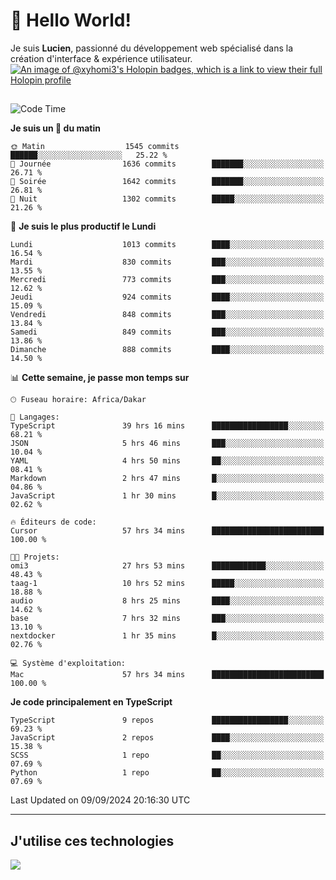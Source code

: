 # 👋 Hello World!

Je suis **Lucien**, passionné du développement web spécialisé dans la création d'interface & expérience utilisateur.
[![An image of @xyhomi3's Holopin badges, which is a link to view their full Holopin profile](https://holopin.me/xyhomi3)](https://holopin.io/@xyhomi3)

##

<!--START_SECTION:waka-->
![Code Time](http://img.shields.io/badge/Code%20Time-2%2C015%20hrs%2028%20mins-blue)

**Je suis un 🐤 du matin** 

```text
🌞 Matin                  1545 commits        ██████░░░░░░░░░░░░░░░░░░░   25.22 % 
🌆 Journée                1636 commits        ███████░░░░░░░░░░░░░░░░░░   26.71 % 
🌃 Soirée                 1642 commits        ███████░░░░░░░░░░░░░░░░░░   26.81 % 
🌙 Nuit                   1302 commits        █████░░░░░░░░░░░░░░░░░░░░   21.26 % 
```
📅 **Je suis le plus productif le Lundi** 

```text
Lundi                    1013 commits        ████░░░░░░░░░░░░░░░░░░░░░   16.54 % 
Mardi                    830 commits         ███░░░░░░░░░░░░░░░░░░░░░░   13.55 % 
Mercredi                 773 commits         ███░░░░░░░░░░░░░░░░░░░░░░   12.62 % 
Jeudi                    924 commits         ████░░░░░░░░░░░░░░░░░░░░░   15.09 % 
Vendredi                 848 commits         ███░░░░░░░░░░░░░░░░░░░░░░   13.84 % 
Samedi                   849 commits         ███░░░░░░░░░░░░░░░░░░░░░░   13.86 % 
Dimanche                 888 commits         ████░░░░░░░░░░░░░░░░░░░░░   14.50 % 
```


📊 **Cette semaine, je passe mon temps sur** 

```text
🕑︎ Fuseau horaire: Africa/Dakar

💬 Langages: 
TypeScript               39 hrs 16 mins      █████████████████░░░░░░░░   68.21 % 
JSON                     5 hrs 46 mins       ███░░░░░░░░░░░░░░░░░░░░░░   10.04 % 
YAML                     4 hrs 50 mins       ██░░░░░░░░░░░░░░░░░░░░░░░   08.41 % 
Markdown                 2 hrs 47 mins       █░░░░░░░░░░░░░░░░░░░░░░░░   04.86 % 
JavaScript               1 hr 30 mins        █░░░░░░░░░░░░░░░░░░░░░░░░   02.62 % 

🔥 Éditeurs de code: 
Cursor                   57 hrs 34 mins      █████████████████████████   100.00 % 

🐱‍💻 Projets: 
omi3                     27 hrs 53 mins      ████████████░░░░░░░░░░░░░   48.43 % 
taag-1                   10 hrs 52 mins      █████░░░░░░░░░░░░░░░░░░░░   18.88 % 
audio                    8 hrs 25 mins       ████░░░░░░░░░░░░░░░░░░░░░   14.62 % 
base                     7 hrs 32 mins       ███░░░░░░░░░░░░░░░░░░░░░░   13.10 % 
nextdocker               1 hr 35 mins        █░░░░░░░░░░░░░░░░░░░░░░░░   02.76 % 

💻 Système d'exploitation: 
Mac                      57 hrs 34 mins      █████████████████████████   100.00 % 
```

**Je code principalement en TypeScript** 

```text
TypeScript               9 repos             █████████████████░░░░░░░░   69.23 % 
JavaScript               2 repos             ████░░░░░░░░░░░░░░░░░░░░░   15.38 % 
SCSS                     1 repo              ██░░░░░░░░░░░░░░░░░░░░░░░   07.69 % 
Python                   1 repo              ██░░░░░░░░░░░░░░░░░░░░░░░   07.69 % 
```




 Last Updated on 09/09/2024 20:16:30 UTC
<!--END_SECTION:waka-->
---

## J'utilise ces technologies

<p align="left">
  <a href="https://skillicons.dev">
    <img src="https://skillicons.dev/icons?i=ts,js,md,scss,tailwind,react,docker,express,astro,vite,nextjs,vercel,figma,ableton" />
  </a>
</p>

